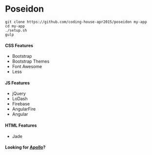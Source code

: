 # Poseidon

```
git clone https://github.com/coding-house-apr2015/poseidon my-app
cd my-app
./setup.sh
gulp
```

#### CSS Features
- Bootstrap
- Bootstrap Themes
- Font Awesome
- Less

#### JS Features
- jQuery
- LoDash
- Firebase
- AngularFire
- Angular

#### HTML Features
- Jade

#### Looking for [Apollo](https://github.com/chyld/apollo)?
